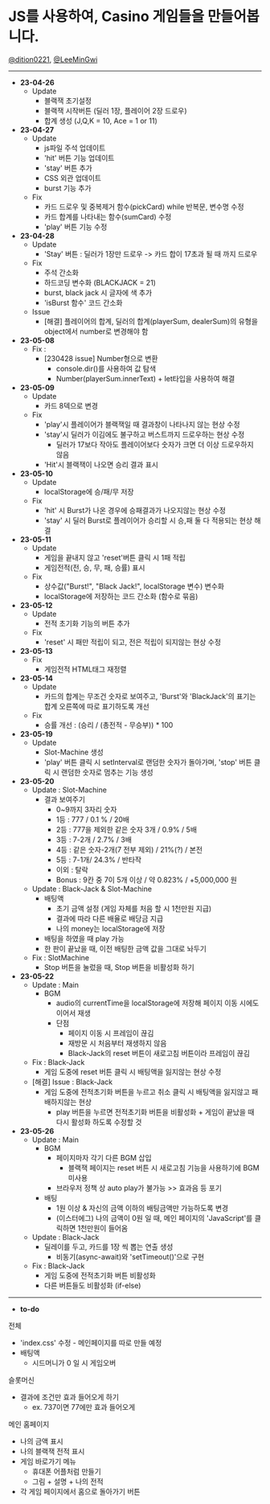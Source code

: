 # JS를 사용하여, Casino 게임들을 만들어봅니다.

<a href="https://github.com/dition0221" target="_blank">@dition0221</a>, <a href="https://github.com/LeeMinGwi" target="_blank">@LeeMinGwi</a>

---

- **23-04-26**
  - Update
    - 블랙잭 초기설정
    - 블랙잭 시작버튼 (딜러 1장, 플레이어 2장 드로우)
    - 합계 생성 (J,Q,K = 10, Ace = 1 or 11)
- **23-04-27**
  - Update
    - js파일 주석 업데이트
    - 'hit' 버튼 기능 업데이트
    - 'stay' 버튼 추가
    - CSS 외관 업데이트
    - burst 기능 추가
  - Fix
    - 카드 드로우 및 중복제거 함수(pickCard) while 반복문, 변수명 수정
    - 카드 합계를 나타내는 함수(sumCard) 수정
    - 'play' 버튼 기능 수정
- **23-04-28**
  - Update
    - 'Stay' 버튼 : 딜러가 1장만 드로우 -> 카드 합이 17초과 될 때 까지 드로우
  - Fix
    - 주석 간소화
    - 하드코딩 변수화 (BLACKJACK = 21)
    - burst, black jack 시 글자에 색 추가
    - 'isBurst 함수' 코드 간소화
  - Issue
    - [해결] 플레이어의 합계, 딜러의 합계(playerSum, dealerSum)의 유형을 object에서 number로 변경해야 함
- **23-05-08**
  - Fix :
    - [230428 issue] Number형으로 변환
      - console.dir()를 사용하여 값 탐색
      - Number(playerSum.innerText) + let타입을 사용하여 해결
- **23-05-09**
  - Update
    - 카드 8덱으로 변경
  - Fix
    - 'play'시 플레이어가 블랙잭일 때 결과창이 나타나지 않는 현상 수정
    - 'stay'시 딜러가 이김에도 불구하고 버스트까지 드로우하는 현상 수정
      - 딜러가 17보다 작아도 플레이어보다 숫자가 크면 더 이상 드로우하지 않음
    - 'Hit'시 블랙잭이 나오면 승리 결과 표시
- **23-05-10**
  - Update
    - localStorage에 승/패/무 저장
  - Fix
    - 'hit' 시 Burst가 나온 경우에 승패결과가 나오지않는 현상 수정
    - 'stay' 시 딜러 Burst로 플레이어가 승리할 시 승,패 둘 다 적용되는 현상 해결
- **23-05-11**
  - Update
    - 게임을 끝내지 않고 'reset'버튼 클릭 시 1패 적립
    - 게임전적(전, 승, 무, 패, 승률) 표시
  - Fix
    - 상수값("Burst!", "Black Jack!", localStorage 변수) 변수화
    - localStorage에 저장하는 코드 간소화 (함수로 묶음)
- **23-05-12**
  - Update
    - 전적 초기화 기능의 버튼 추가
  - Fix
    - 'reset' 시 패만 적립이 되고, 전은 적립이 되지않는 현상 수정
- **23-05-13**
  - Fix
    - 게임전적 HTML태그 재정렬
- **23-05-14**
  - Update
    - 카드의 합계는 무조건 숫자로 보여주고, 'Burst'와 'BlackJack'의 표기는 합계 오른쪽에 따로 표기하도록 개선
  - Fix
    - 승률 개선 : (승리 / (총전적 - 무승부)) \* 100
- **23-05-19**
  - Update
    - Slot-Machine 생성
    - 'play' 버튼 클릭 시 setInterval로 랜덤한 숫자가 돌아가며, 'stop' 버튼 클릭 시 랜덤한 숫자로 멈추는 기능 생성
- **23-05-20**
  - Update : Slot-Machine
    - 결과 보여주기
      - 0~9까지 3자리 숫자
      - 1등 : 777 / 0.1 % / 20배
      - 2등 : 777을 제외한 같은 숫자 3개 / 0.9% / 5배
      - 3등 : 7-2개 / 2.7% / 3배
      - 4등 : 같은 숫자-2개(7 전부 제외) / 21%(?) / 본전
      - 5등 : 7-1개/ 24.3% / 반타작
      - 이외 : 탈락
      - Bonus : 9칸 중 7이 5개 이상 / 약 0.823% / +5,000,000 원
  - Update : Black-Jack & Slot-Machine
    - 배팅액
      - 초기 금액 설정 (게임 자체를 처음 할 시 1천만원 지급)
      - 결과에 따라 다른 배율로 배당금 지급
      - 나의 money는 localStorage에 저장
    - 배팅을 하였을 때 play 가능
    - 한 판이 끝났을 때, 이전 배팅한 금액 값을 그대로 놔두기
  - Fix : SlotMachine
    - Stop 버튼을 눌렀을 때, Stop 버튼을 비활성화 하기
- **23-05-22**
  - Update : Main
    - BGM
      - audio의 currentTime을 localStorage에 저장해 페이지 이동 시에도 이어서 재생
      - 단점
        - 페이지 이동 시 프레임이 끊김
        - 재방문 시 처음부터 재생하지 않음
        - Black-Jack의 reset 버튼이 새로고침 버튼이라 프레임이 끊김
  - Fix : Black-Jack
    - 게임 도중에 reset 버튼 클릭 시 배팅액을 잃지않는 현상 수정
  - [해결] Issue : Black-Jack
    - 게임 도중에 전적초기화 버튼을 누르고 취소 클릭 시 배팅액을 잃지않고 패배하지않는 현상
      - play 버튼을 누르면 전적초기화 버튼을 비활성화 + 게임이 끝났을 때 다시 활성화 하도록 수정할 것
- **23-05-26**
  - Update : Main
    - BGM
      - 페이지마자 각기 다른 BGM 삽입
        - 블랙잭 페이지는 reset 버튼 시 새로고침 기능을 사용하기에 BGM 미사용
      - 브라우저 정책 상 auto play가 불가능 >> 효과음 등 포기
    - 배팅
      - 1원 이상 & 자신의 금액 이하의 배팅금액만 가능하도록 변경
      - (이스터에그) 나의 금액이 0원 일 때, 메인 페이지의 'JavaScript'를 클릭하면 1천만원이 들어옴
  - Update : Black-Jack
    - 딜레이를 두고, 카드를 1장 씩 뽑는 연출 생성
      - 비동기(async-await)와 'setTimeout()'으로 구현
  - Fix : Black-Jack
    - 게임 도중에 전적초기화 버튼 비활성화
    - 다른 버튼들도 비활성화 (if-else)

---

- **to-do**

전체

- 'index.css' 수정 - 메인페이지를 따로 만들 예정
- 배팅액
  - 시드머니가 0 일 시 게임오버

슬롯머신

- 결과에 조건만 효과 들어오게 하기
  - ex. 737이면 77에만 효과 들어오게

메인 홈페이지

- 나의 금액 표시
- 나의 블랙잭 전적 표시
- 게임 바로가기 메뉴
  - 휴대폰 어플처럼 만들기
  - 그림 + 설명 + 나의 전적
- 각 게임 페이지에서 홈으로 돌아가기 버튼
